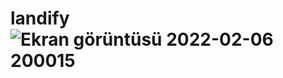 # landify![Ekran görüntüsü 2022-02-06 200015](https://user-images.githubusercontent.com/90832362/152692016-042a681b-fae6-4781-be74-5cc2d8bae8d0.png)
